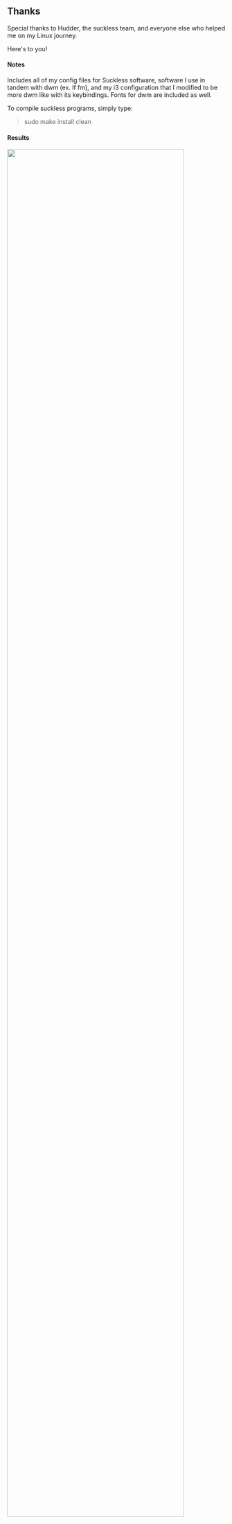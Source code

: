 ## Thanks

Special thanks to Hudder, the suckless team, and everyone else who helped me on my Linux journey.

Here's to you! 

#### Notes 
Includes all of my config files for Suckless software, software I use in tandem with dwm (ex. lf fm), and my i3 configuration that I modified to be more dwm like with its keybindings. Fonts for dwm are included as well. 

To compile suckless programs, simply type: 

> sudo make install clean

#### Results
<img src="https://searingflesh.xyz/assets/suckless-repo/dwm.png" width=90%/> 
